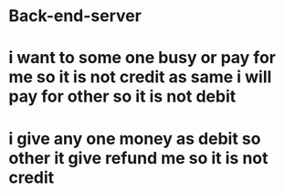 # Back-end-server

# i want to some one busy or pay for me so it is not credit as same i will pay for other so it is not debit 
# i give any one money as debit so other it give refund me so it is not credit 

# 